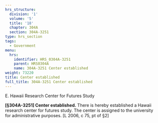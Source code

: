 ```yaml
---
hrs_structure:
  division: '1'
  volume: '5'
  title: '18'
  chapter: 304A
  section: 304A-3251
type: hrs_section
tags:
  - Government
menu:
  hrs:
    identifier: HRS_0304A-3251
    parent: HRS0304A
    name: 304A-3251 Center established
weight: 73220
title: Center established
full_title: 304A-3251 Center established
---
```

E. Hawaii Research Center for Futures Study

**[§304A-3251] Center established.** There is hereby established a Hawaii research center for futures study. The center is assigned to the university for administrative purposes. [L 2006, c 75, pt of §2]